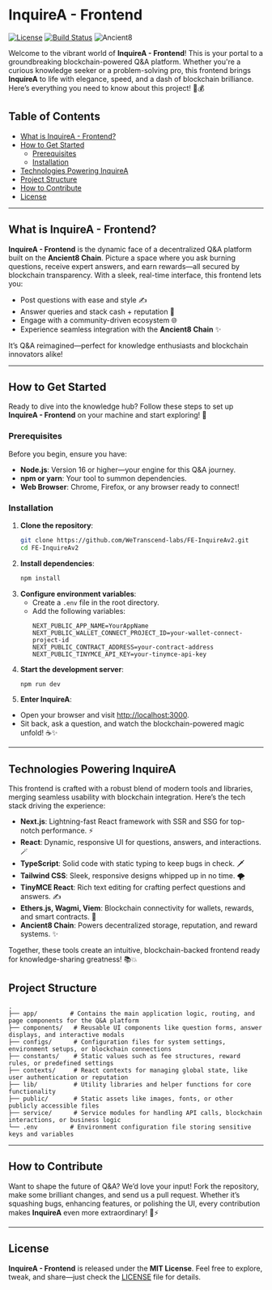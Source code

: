 
# InquireA - Frontend

[![License](https://img.shields.io/badge/License-MIT-blue.svg)](https://opensource.org/licenses/MIT) [![Build Status](https://img.shields.io/badge/Build-Passing-brightgreen.svg)](https://github.com/WeTranscend-labs/FE-Realm-of-Cards/actions) ![Ancient8](https://img.shields.io/badge/Blockchain-Ancient8-green.svg)

Welcome to the vibrant world of **InquireA - Frontend**! This is your portal to a groundbreaking blockchain-powered Q&A platform. Whether you're a curious knowledge seeker or a problem-solving pro, this frontend brings **InquireA** to life with elegance, speed, and a dash of blockchain brilliance. Here’s everything you need to know about this project! 🧠💰

## Table of Contents
-   [What is InquireA - Frontend?](#what-is-inquirea---frontend)
-   [How to Get Started](#how-to-get-started)
    -   [Prerequisites](#prerequisites)
    -   [Installation](#installation)
-   [Technologies Powering InquireA](#technologies-powering-inquirea)
-   [Project Structure](#project-structure)
-   [How to Contribute](#how-to-contribute)
-   [License](#license)

----------

## What is InquireA - Frontend?

**InquireA - Frontend** is the dynamic face of a decentralized Q&A platform built on the **Ancient8 Chain**. Picture a space where you ask burning questions, receive expert answers, and earn rewards—all secured by blockchain transparency. With a sleek, real-time interface, this frontend lets you:

-   Post questions with ease and style ✍️
-   Answer queries and stack cash + reputation 💸
-   Engage with a community-driven ecosystem 🌐
-   Experience seamless integration with the **Ancient8 Chain** ✨

It’s Q&A reimagined—perfect for knowledge enthusiasts and blockchain innovators alike!

----------

## How to Get Started

Ready to dive into the knowledge hub? Follow these steps to set up **InquireA - Frontend** on your machine and start exploring! 🚀

### Prerequisites

Before you begin, ensure you have:

-   **Node.js**: Version 16 or higher—your engine for this Q&A journey.
-   **npm or yarn**: Your tool to summon dependencies.
-   **Web Browser**: Chrome, Firefox, or any browser ready to connect!

### Installation
1. **Clone the repository**:
   ```bash
   git clone https://github.com/WeTranscend-labs/FE-InquireAv2.git
   cd FE-InquireAv2
   ```
2. **Install dependencies**:
   ```bash
   npm install
   ```
3. **Configure environment variables**:
   - Create a `.env` file in the root directory.
   - Add the following variables:
     ```env
     NEXT_PUBLIC_APP_NAME=YourAppName
	 NEXT_PUBLIC_WALLET_CONNECT_PROJECT_ID=your-wallet-connect-project-id
	 NEXT_PUBLIC_CONTRACT_ADDRESS=your-contract-address
	 NEXT_PUBLIC_TINYMCE_API_KEY=your-tinymce-api-key
     ```
4. **Start the development server**:
   ```bash
   npm run dev
   ```
5. **Enter InquireA**:

-   Open your browser and visit [http://localhost:3000](http://localhost:3000).
-   Sit back, ask a question, and watch the blockchain-powered magic unfold! ☕✨   


----------

## Technologies Powering InquireA

This frontend is crafted with a robust blend of modern tools and libraries, merging seamless usability with blockchain integration. Here’s the tech stack driving the experience:

-   **Next.js**: Lightning-fast React framework with SSR and SSG for top-notch performance. ⚡
-   **React**: Dynamic, responsive UI for questions, answers, and interactions. 🪄
-   **TypeScript**: Solid code with static typing to keep bugs in check. 🗡️
-   **Tailwind CSS**: Sleek, responsive designs whipped up in no time. 🌪️
-   **TinyMCE React**: Rich text editing for crafting perfect questions and answers. ✍️
-   **Ethers.js, Wagmi, Viem**: Blockchain connectivity for wallets, rewards, and smart contracts. 🔐
-   **Ancient8 Chain**: Powers decentralized storage, reputation, and reward systems. ✨

Together, these tools create an intuitive, blockchain-backed frontend ready for knowledge-sharing greatness! 📚💥

## Project Structure
```
.
├── app/         # Contains the main application logic, routing, and page components for the Q&A platform
├── components/   # Reusable UI components like question forms, answer displays, and interactive modals
├── configs/      # Configuration files for system settings, environment setups, or blockchain connections
├── constants/    # Static values such as fee structures, reward rules, or predefined settings
├── contexts/     # React contexts for managing global state, like user authentication or reputation
├── lib/          # Utility libraries and helper functions for core functionality
├── public/       # Static assets like images, fonts, or other publicly accessible files
├── service/      # Service modules for handling API calls, blockchain interactions, or business logic
└── .env         # Environment configuration file storing sensitive keys and variables
```

----------

## How to Contribute

Want to shape the future of Q&A? We’d love your input! Fork the repository, make some brilliant changes, and send us a pull request. Whether it’s squashing bugs, enhancing features, or polishing the UI, every contribution makes **InquireA** even more extraordinary! 🧠⚡

----------

## License
**InquireA - Frontend** is released under the **MIT License**. Feel free to explore, tweak, and share—just check the [LICENSE](./LICENSE) file for details.
